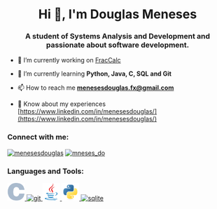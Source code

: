<h1 align="center">Hi 👋, I'm Douglas Meneses</h1>
<h3 align="center">A student of Systems Analysis and Development and passionate about software development.</h3>

- 🔭 I’m currently working on [FracCalc](https://github.com/menesesdouglas/FracCalc)

- 🌱 I’m currently learning **Python, Java, C, SQL and Git**

- 📫 How to reach me **menesesdouglas.fx@gmail.com**

- 📄 Know about my experiences [https://www.linkedin.com/in/menesesdouglas/](https://www.linkedin.com/in/menesesdouglas/)

<h3 align="left">Connect with me:</h3>
<p align="left">
<a href="https://linkedin.com/in/menesesdouglas" target="blank"><img align="center" src="https://raw.githubusercontent.com/rahuldkjain/github-profile-readme-generator/master/src/images/icons/Social/linked-in-alt.svg" alt="menesesdouglas" height="30" width="40" /></a>
<a href="https://instagram.com/mneses_do" target="blank"><img align="center" src="https://raw.githubusercontent.com/rahuldkjain/github-profile-readme-generator/master/src/images/icons/Social/instagram.svg" alt="mneses_do" height="30" width="40" /></a>
</p>

<h3 align="left">Languages and Tools:</h3>
<p align="left"> <a href="https://www.cprogramming.com/" target="_blank" rel="noreferrer"> <img src="https://raw.githubusercontent.com/devicons/devicon/master/icons/c/c-original.svg" alt="c" width="40" height="40"/> </a> <a href="https://git-scm.com/" target="_blank" rel="noreferrer"> <img src="https://www.vectorlogo.zone/logos/git-scm/git-scm-icon.svg" alt="git" width="40" height="40"/> </a> <a href="https://www.java.com" target="_blank" rel="noreferrer"> <img src="https://raw.githubusercontent.com/devicons/devicon/master/icons/java/java-original.svg" alt="java" width="40" height="40"/> </a> <a href="https://www.python.org" target="_blank" rel="noreferrer"> <img src="https://raw.githubusercontent.com/devicons/devicon/master/icons/python/python-original.svg" alt="python" width="40" height="40"/> </a> <a href="https://www.sqlite.org/" target="_blank" rel="noreferrer"> <img src="https://www.vectorlogo.zone/logos/sqlite/sqlite-icon.svg" alt="sqlite" width="40" height="40"/> </a> </p>
